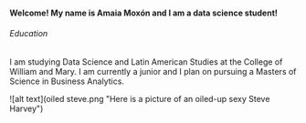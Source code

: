 #### Welcome! My name is Amaia Moxón and I am a data science student!

###### Education

I am studying Data Science and Latin American Studies at the College of William and Mary. I am currently a junior and I plan on pursuing a Masters of Science in Business Analytics.

![alt text](oiled steve.png "Here is a picture of an oiled-up sexy Steve Harvey")

